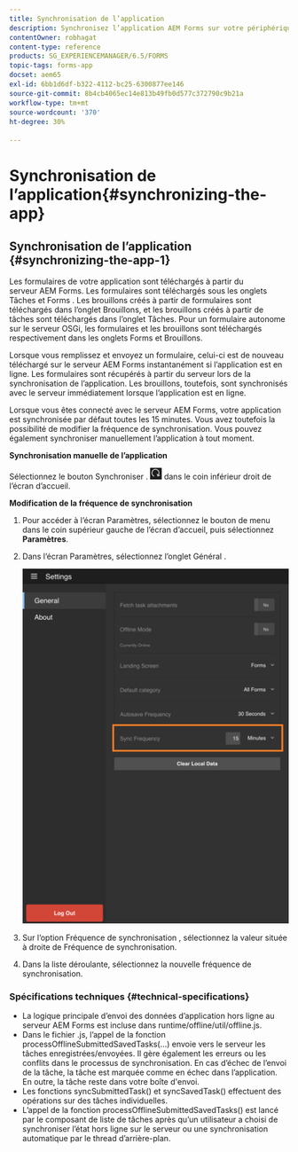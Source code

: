 ```yaml
---
title: Synchronisation de l’application
description: Synchronisez l’application AEM Forms sur votre périphérique mobile avec le serveur AEM Forms.
contentOwner: robhagat
content-type: reference
products: SG_EXPERIENCEMANAGER/6.5/FORMS
topic-tags: forms-app
docset: aem65
exl-id: 6bb1d6df-b322-4112-bc25-6300877ee146
source-git-commit: 8b4cb4065ec14e813b49fb0d577c372790c9b21a
workflow-type: tm+mt
source-wordcount: '370'
ht-degree: 30%

---
```


# Synchronisation de l’application{#synchronizing-the-app}

## Synchronisation de l’application {#synchronizing-the-app-1}

Les formulaires de votre application sont téléchargés à partir du serveur AEM Forms. Les formulaires sont téléchargés sous les onglets Tâches et Forms . Les brouillons créés à partir de formulaires sont téléchargés dans l’onglet Brouillons, et les brouillons créés à partir de tâches sont téléchargés dans l’onglet Tâches. Pour un formulaire autonome sur le serveur OSGi, les formulaires et les brouillons sont téléchargés respectivement dans les onglets Forms et Brouillons.

Lorsque vous remplissez et envoyez un formulaire, celui-ci est de nouveau téléchargé sur le serveur AEM Forms instantanément si l’application est en ligne. Les formulaires sont récupérés à partir du serveur lors de la synchronisation de l’application. Les brouillons, toutefois, sont synchronisés avec le serveur immédiatement lorsque l’application est en ligne.

Lorsque vous êtes connecté avec le serveur AEM Forms, votre application est synchronisée par défaut toutes les 15 minutes. Vous avez toutefois la possibilité de modifier la fréquence de synchronisation. Vous pouvez également synchroniser manuellement l’application à tout moment.

**Synchronisation manuelle de l’application**

Sélectionnez le bouton Synchroniser . ![sync-app](assets/sync-app.png) dans le coin inférieur droit de l’écran d’accueil.

**Modification de la fréquence de synchronisation**

1. Pour accéder à l’écran Paramètres, sélectionnez le bouton de menu dans le coin supérieur gauche de l’écran d’accueil, puis sélectionnez **Paramètres**.
1. Dans l’écran Paramètres, sélectionnez l’onglet Général .

   ![Paramètre de fréquence de synchronisation dans la fenêtre Paramètres généraux](assets/gen-settings-2.png)

1. Sur l’option Fréquence de synchronisation , sélectionnez la valeur située à droite de Fréquence de synchronisation.
1. Dans la liste déroulante, sélectionnez la nouvelle fréquence de synchronisation.

### Spécifications techniques {#technical-specifications}

* La logique principale d’envoi des données d’application hors ligne au serveur AEM Forms est incluse dans runtime/offline/util/offline.js.
* Dans le fichier .js, l’appel de la fonction processOfflineSubmittedSavedTasks(...) envoie vers le serveur les tâches enregistrées/envoyées. Il gère également les erreurs ou les conflits dans le processus de synchronisation. En cas d’échec de l’envoi de la tâche, la tâche est marquée comme en échec dans l’application. En outre, la tâche reste dans votre boîte d&#39;envoi.
* Les fonctions syncSubmittedTask() et syncSavedTask() effectuent des opérations sur des tâches individuelles.
* L’appel de la fonction processOfflineSubmittedSavedTasks() est lancé par le composant de liste de tâches après qu’un utilisateur a choisi de synchroniser l’état hors ligne sur le serveur ou une synchronisation automatique par le thread d’arrière-plan.
